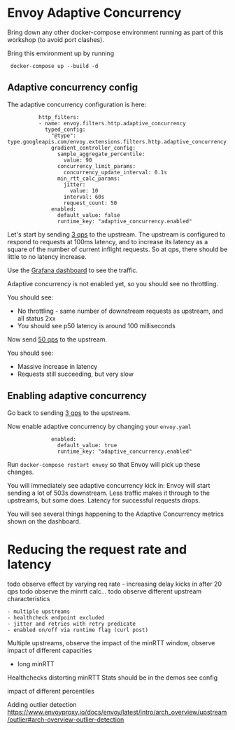 # Envoy Adaptive Concurrency

Bring down any other docker-compose environment running as part of this workshop (to avoid port clashes).

Bring this environment up by running 

```
 docker-compose up --build -d
```

## Adaptive concurrency config

The adaptive concurrency configuration is here:

```
          http_filters:
          - name: envoy.filters.http.adaptive_concurrency
            typed_config:
              "@type": type.googleapis.com/envoy.extensions.filters.http.adaptive_concurrency.v3.AdaptiveConcurrency
              gradient_controller_config:
                sample_aggregate_percentile:
                  value: 90
                concurrency_limit_params:
                  concurrency_update_interval: 0.1s
                min_rtt_calc_params:
                  jitter:
                    value: 10
                  interval: 60s
                  request_count: 50
              enabled:
                default_value: false
                runtime_key: "adaptive_concurrency.enabled"
```

Let's start by sending [3 qps](http://localhost:9094/config?http_rate=3&http_max_parallelism=100) to the upstream.
The upstream is configured to respond to requests at 100ms latency, and to increase its latency as a square of the number of current inflight requests.
So at  qps, there should be little to no latency increase.

Use the [Grafana dashboard](http://localhost:3000/d/workshop/load-management-workshop?orgId=1&refresh=5s) to see the traffic.

Adaptive concurrency is not enabled yet, so you should see no throttling.

You should see:
 * No throttling - same number of downstream requests as upstream, and all status 2xx
 * You should see p50 latency is around 100 milliseconds

 Now send [50 qps](http://localhost:9094/config?http_rate=50&http_max_parallelism=100) to the upstream.

You should see:
 * Massive increase in latency
 * Requests still succeeding, but very slow


## Enabling adaptive concurrency

Go back to sending [3 qps](http://localhost:9094/config?http_rate=3&http_max_parallelism=100) to the upstream.


Now enable adaptive concurrency by changing your `envoy.yaml`

```
              enabled:
                default_value: true
                runtime_key: "adaptive_concurrency.enabled"
```

Run `docker-compose restart envoy` so that Envoy will pick up these changes.

You will immediately see adaptive concurrency kick in: Envoy will start sending a lot of 503s downstream. 
Less traffic makes it through to the upstreams, but some does. 
Latency for successful requests drops.

You will see several things happening to the Adaptive Concurrency metrics shown on the dashboard.

# Reducing the request rate and latency

todo observe effect by varying req rate - increasing delay kicks in after 20 qps
todo observe the minrtt calc... 
todo observe different upstream characteristics

    - multiple upstreams
    - healthcheck endpoint excluded
    - jitter and retries with retry predicate
    - enabled on/off via runtime flag (curl post)

Multiple upstreams, observe the impact of the minRTT window, observe impact of different capacities
 - long minRTT

Healthchecks distorting minRTT
Stats should be in the demos see config

impact of different percentiles

Adding outlier detection
https://www.envoyproxy.io/docs/envoy/latest/intro/arch_overview/upstream/outlier#arch-overview-outlier-detection

